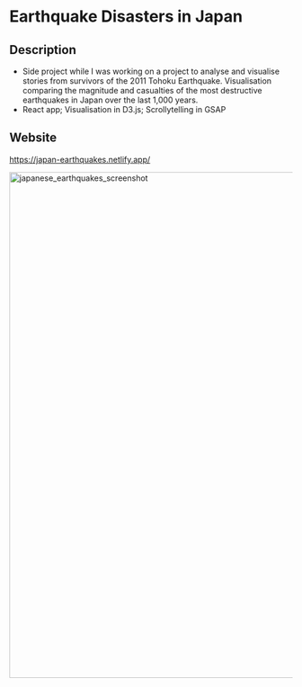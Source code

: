 # Earthquake Disasters in Japan 

## Description
- Side project while I was working on a project to analyse and visualise stories from survivors of the 2011 Tohoku Earthquake. 
Visualisation comparing the magnitude and casualties of the most destructive earthquakes in Japan over the last 1,000 years.
- React app; Visualisation in D3.js; Scrollytelling in GSAP 
## Website
https://japan-earthquakes.netlify.app/

<a data-flickr-embed="true" href="https://www.flickr.com/photos/192110190@N06/51014865042/in/dateposted-public/" title="japanese_earthquakes_screenshot"><img src="https://live.staticflickr.com/65535/51014865042_53b9e795f0_b.jpg" width="900" alt="japanese_earthquakes_screenshot"></a>